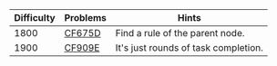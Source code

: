 | Difficulty | Problems | Hints |
| -------- | -------- | -------- |
| 1800 | [CF675D](https://codeforces.com/problemset/problem/675/D) | Find a rule of the parent node. |
| 1900 | [CF909E](https://codeforces.com/problemset/problem/909/E) | It's just rounds of task completion. |